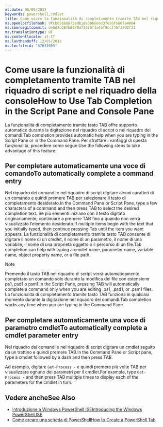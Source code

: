 ```yaml
---
ms.date: 06/05/2017
keywords: powershell,cmdlet
title: Come usare la funzionalità di completamento tramite TAB nel riquadro di script e nel riquadro della console
ms.openlocfilehash: 9fcb85668673adb1de596660d37e56f6607a4064
ms.sourcegitcommit: debd2b38fb8070a7357bf1a4bf9cc736f3702f31
ms.translationtype: HT
ms.contentlocale: it-IT
ms.lasthandoff: 12/05/2019
ms.locfileid: "67031005"
---
```

# <a name="how-to-use-tab-completion-in-the-script-pane-and-console-pane"></a><span data-ttu-id="7165b-103">Come usare la funzionalità di completamento tramite TAB nel riquadro di script e nel riquadro della console</span><span class="sxs-lookup"><span data-stu-id="7165b-103">How to Use Tab Completion in the Script Pane and Console Pane</span></span>

<span data-ttu-id="7165b-104">La funzionalità di completamento tramite tasto TAB offre supporto automatico durante la digitazione nel riquadro di script o nel riquadro dei comandi.</span><span class="sxs-lookup"><span data-stu-id="7165b-104">Tab completion provides automatic help when you are typing in the Script Pane or in the Command Pane.</span></span> <span data-ttu-id="7165b-105">Per sfruttare i vantaggi di questa funzionalità, procedere come segue:</span><span class="sxs-lookup"><span data-stu-id="7165b-105">Use the following steps to take advantage of this feature:</span></span>

## <a name="to-automatically-complete-a-command-entry"></a><span data-ttu-id="7165b-106">Per completare automaticamente una voce di comando</span><span class="sxs-lookup"><span data-stu-id="7165b-106">To automatically complete a command entry</span></span>

<span data-ttu-id="7165b-107">Nel riquadro dei comandi o nel riquadro di script digitare alcuni caratteri di un comando e quindi premere TAB per selezionare il testo di completamento desiderato.</span><span class="sxs-lookup"><span data-stu-id="7165b-107">In the Command Pane or Script Pane, type a few characters of a command and then press TAB to select the desired completion text.</span></span> <span data-ttu-id="7165b-108">Se più elementi iniziano con il testo digitato originariamente, continuare a premere TAB fino a quando non verrà visualizzato l'elemento desiderato.</span><span class="sxs-lookup"><span data-stu-id="7165b-108">If multiple items begin with the text that you initially typed, then continue pressing Tab until the item you want appears.</span></span> <span data-ttu-id="7165b-109">La funzionalità di completamento tramite tasto TAB consente di digitare il nome di un cmdlet, il nome di un parametro, il nome di una variabile, il nome di una proprietà oggetto o il percorso di un file.</span><span class="sxs-lookup"><span data-stu-id="7165b-109">Tab completion can help with typing a cmdlet name, parameter name, variable name, object property name, or a file path.</span></span>

> [!NOTE]
> <span data-ttu-id="7165b-110">Premendo il tasto TAB nel riquadro di script verrà automaticamente completato un comando solo durante la modifica dei file con estensione ps1, psd1 o psm1.</span><span class="sxs-lookup"><span data-stu-id="7165b-110">In the Script Pane, pressing TAB will automatically complete a command only when you are editing .ps1, .psd1, or .psm1 files.</span></span> <span data-ttu-id="7165b-111">La funzionalità di completamento tramite tasto TAB funziona in qualsiasi momento durante la digitazione nel riquadro dei comandi.</span><span class="sxs-lookup"><span data-stu-id="7165b-111">Tab completion works any time when you are typing in the Command Pane.</span></span>

## <a name="to-automatically-complete-a-cmdlet-parameter-entry"></a><span data-ttu-id="7165b-112">Per completare automaticamente una voce di parametro cmdlet</span><span class="sxs-lookup"><span data-stu-id="7165b-112">To automatically complete a cmdlet parameter entry</span></span>

<span data-ttu-id="7165b-113">Nel riquadro dei comandi o nel riquadro di script digitare un cmdlet seguito da un trattino e quindi premere TAB.</span><span class="sxs-lookup"><span data-stu-id="7165b-113">In the Command Pane or Script pane, type a cmdlet followed by a dash and then press TAB.</span></span>

<span data-ttu-id="7165b-114">Ad esempio, digitare `Get-Process -` e quindi premere più volte TAB per visualizzare ognuno dei parametri per il cmdlet.</span><span class="sxs-lookup"><span data-stu-id="7165b-114">For example, type `Get-Process -` and then press TAB multiple times to display each of the parameters for the cmdlet in turn.</span></span>

## <a name="see-also"></a><span data-ttu-id="7165b-115">Vedere anche</span><span class="sxs-lookup"><span data-stu-id="7165b-115">See Also</span></span>

- [<span data-ttu-id="7165b-116">Introduzione a Windows PowerShell ISE</span><span class="sxs-lookup"><span data-stu-id="7165b-116">Introducing the Windows PowerShell ISE</span></span>](Introducing-the-Windows-PowerShell-ISE.md)
- [<span data-ttu-id="7165b-117">Come creare una scheda di PowerShell</span><span class="sxs-lookup"><span data-stu-id="7165b-117">How to Create a PowerShell Tab</span></span>](How-to-Create-a-PowerShell-Tab-in-Windows-PowerShell-ISE.md)

